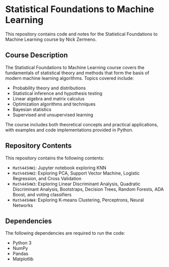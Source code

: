# Statistical Foundations to Machine Learning

This repository contains code and notes for the Statistical Foundations to Machine Learning course by Nick Zermeno.

## Course Description

The Statistical Foundations to Machine Learning course covers the fundamentals of statistical theory and methods that form the basis of modern machine learning algorithms. Topics covered include:

- Probability theory and distributions
- Statistical inference and hypothesis testing
- Linear algebra and matrix calculus
- Optimization algorithms and techniques
- Bayesian statistics
- Supervised and unsupervised learning

The course includes both theoretical concepts and practical applications, with examples and code implementations provided in Python.

## Repository Contents

This repository contains the following contents:

- `Math445HW1`: Jupyter notebook exploring KNN
- `Math445HW2`: Exploring PCA, Support Vector Machine, Logistic Regression, and Cross Validation
- `Math445HW3`: Exploring Linear Discriminant Analysis, Quadratic Discriminant Analysis, Bootstraps, Decision Trees, Random Forests, ADA Boost, and voting classifiers
- `Math445HW4`: Exploring K-means Clustering, Perceptrons, Neural Networks

## Dependencies

The following dependencies are required to run the code:

- Python 3
- NumPy
- Pandas
- Matplotlib

